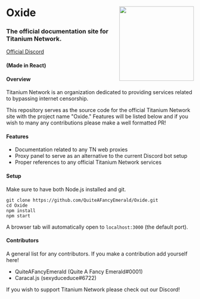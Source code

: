 # Oxide <img align="right" width="200px" src="https://raw.githubusercontent.com/QuiteAFancyEmerald/Oxide/master/public/logo.png?raw"></img>
### The official documentation site for Titanium Network.

<a href="https://discord.gg/unblock">Official Discord</a>

#### (Made in React)

#### Overview
Titanium Network is an organization dedicated to providing services related to bypassing internet censorship.

This repository serves as the source code for the official Titanium Network site with the project name "Oxide." Features will be listed below and if you wish to many any contributions please make a well formatted PR!

#### Features
- Documentation related to any TN web proxies
- Proxy panel to serve as an alternative to the current Discord bot setup
- Proper references to any official Titanium Network services

#### Setup
Make sure to have both Node.js installed and git.

```
git clone https://github.com/QuiteAFancyEmerald/Oxide.git
cd Oxide
npm install
npm start
```
A browser tab will automatically open to `localhost:3000` (the default port).

#### Contributors
A general list for any contributors. If you make a contribution add yourself here!

- QuiteAFancyEmerald (Quite A Fancy Emerald#0001)
- Caracal.js (sexyduceduce#6722)

If you wish to support Titanium Network please check out our Discord!
